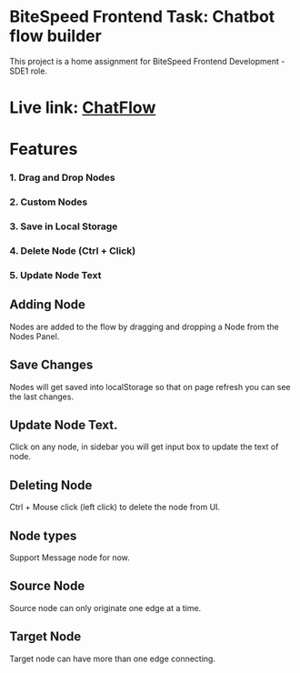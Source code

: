 # BiteSpeed Frontend Task: Chatbot flow builder

This project is a home assignment for BiteSpeed Frontend Development - SDE1 role.

# Live link: **[ChatFlow](https://main--chatflow-builder.netlify.app/)**

# Features

### **1. Drag and Drop Nodes**

### **2. Custom Nodes**

### **3. Save in Local Storage**

### **4. Delete Node (Ctrl + Click)**

### **5. Update Node Text**

## Adding Node

Nodes are added to the flow by dragging and dropping a Node from the Nodes Panel.

## Save Changes

Nodes will get saved into localStorage so that on page refresh you can see the last changes.

## Update Node Text.

Click on any node, in sidebar you will get input box to update the text of node.

## Deleting Node

Ctrl + Mouse click (left click) to delete the node from UI.

## Node types

Support Message node for now.

## Source Node

Source node can only originate one edge at a time.

## Target Node

Target node can have more than one edge connecting.
